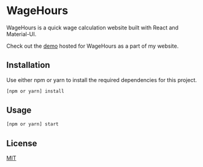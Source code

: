 # WageHours

WageHours is a quick wage calculation website built with React and Material-UI.

Check out the [demo](https://wagehours.m1ke.co) hosted for WageHours as a part of my website.

## Installation

Use either npm or yarn to install the required dependencies for this project.

```bash
[npm or yarn] install
```

## Usage

```bash
[npm or yarn] start
```

## License
[MIT](https://choosealicense.com/licenses/mit/)